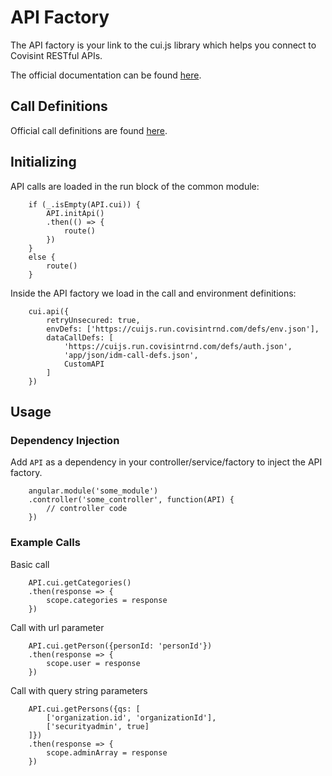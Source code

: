 # API Factory

The API factory is your link to the cui.js library which helps you connect to Covisint RESTful APIs. 

The official documentation can be found [here](http://cuijsinfo.run.covisintrnd.com/).

## Call Definitions

Official call definitions are found [here](https://cuijs.run.covisintrnd.com/defs/iot.json).

## Initializing

API calls are loaded in the run block of the common module:

```
	if (_.isEmpty(API.cui)) {
		API.initApi()
		.then(() => {
			route()
		})
	} 
	else {
		route()
	}
```

Inside the API factory we load in the call and environment definitions:

```
	cui.api({
		retryUnsecured: true,
		envDefs: ['https://cuijs.run.covisintrnd.com/defs/env.json'],
		dataCallDefs: [
			'https://cuijs.run.covisintrnd.com/defs/auth.json',
			'app/json/idm-call-defs.json',
			CustomAPI
		]
	})
```

## Usage

### Dependency Injection

Add `API` as a dependency in your controller/service/factory to inject the API factory.

```
	angular.module('some_module')
	.controller('some_controller', function(API) {
		// controller code
	})
```

### Example Calls

Basic call

```
	API.cui.getCategories()
	.then(response => {
		scope.categories = response
	})
```

Call with url parameter

```
	API.cui.getPerson({personId: 'personId'})
	.then(response => {
		scope.user = response
	})
```

Call with query string parameters

```
	API.cui.getPersons({qs: [
		['organization.id', 'organizationId'], 
		['securityadmin', true]
	]})
	.then(response => {
		scope.adminArray = response
	})
```

